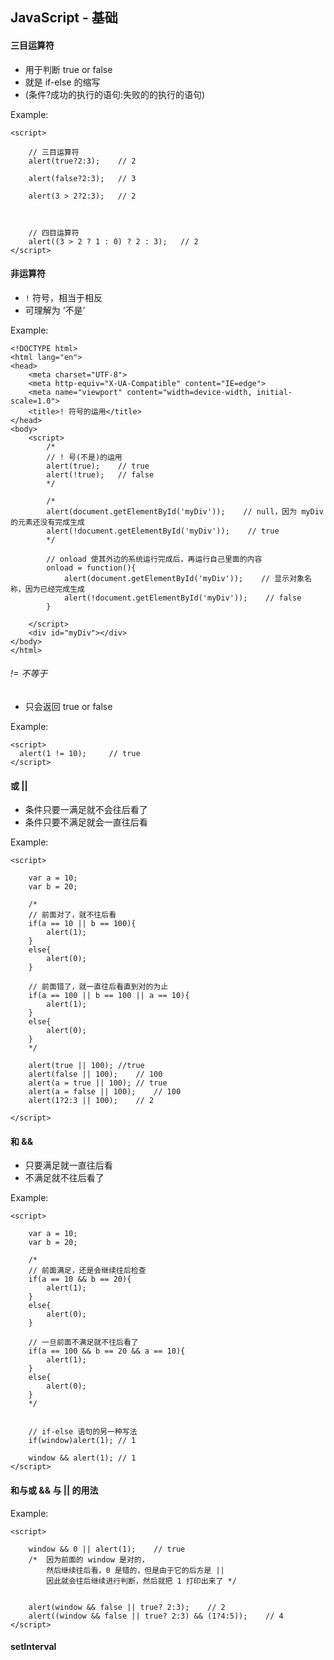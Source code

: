 ## JavaScript - 基础

#### 三目运算符
+ 用于判断 true or false
+ 就是 if-else 的缩写
+ (条件?成功的执行的语句:失败的的执行的语句)

Example:
```
<script>

    // 三目运算符 
    alert(true?2:3);    // 2

    alert(false?2:3);   // 3

    alert(3 > 2?2:3);   // 2


    
    // 四目运算符
    alert((3 > 2 ? 1 : 0) ? 2 : 3);   // 2
</script>
```


#### 非运算符
+ ```!``` 符号，相当于相反
+ 可理解为 ‘不是’

Example:
```
<!DOCTYPE html>
<html lang="en">
<head>
    <meta charset="UTF-8">
    <meta http-equiv="X-UA-Compatible" content="IE=edge">
    <meta name="viewport" content="width=device-width, initial-scale=1.0">
    <title>! 符号的运用</title>
</head>
<body>
    <script>
        /*
        // ! 号(不是)的运用
        alert(true);    // true
        alert(!true);   // false
        */
    
        /*
        alert(document.getElementById('myDiv'));    // null，因为 myDiv 的元素还没有完成生成
        alert(!document.getElementById('myDiv'));    // true
        */

        // onload 使其外边的系统运行完成后，再运行自己里面的内容
        onload = function(){
            alert(document.getElementById('myDiv'));    // 显示对象名称，因为已经完成生成
            alert(!document.getElementById('myDiv'));    // false 
        }

    </script>
    <div id="myDiv"></div>
</body>
</html>
```

###### != 不等于
+ 只会返回 true or false

Example:
```
<script>
  alert(1 != 10);     // true
</script>
```


#### 或 ||
+ 条件只要一满足就不会往后看了
+ 条件只要不满足就会一直往后看

Example:
```
<script>

    var a = 10;
    var b = 20;

    /*
    // 前面对了，就不往后看
    if(a == 10 || b == 100){
        alert(1);
    }
    else{
        alert(0);
    }

    // 前面错了，就一直往后看直到对的为止
    if(a == 100 || b == 100 || a == 10){
        alert(1);
    }
    else{
        alert(0);
    }
    */

    alert(true || 100); //true
    alert(false || 100);    // 100
    alert(a = true || 100); // true
    alert(a = false || 100);    // 100
    alert(1?2:3 || 100);    // 2

</script>
```


#### 和 &&
+ 只要满足就一直往后看
+ 不满足就不往后看了

Example:
```
<script>

    var a = 10;
    var b = 20;

    /*
    // 前面满足，还是会继续往后检查
    if(a == 10 && b == 20){
        alert(1);
    }
    else{
        alert(0);
    }

    // 一旦前面不满足就不往后看了
    if(a == 100 && b == 20 && a == 10){
        alert(1);
    }
    else{
        alert(0);
    }
    */


    // if-else 语句的另一种写法
    if(window)alert(1); // 1

    window && alert(1); // 1
</script>
```

#### 和与或 && 与 || 的用法
Example:
```
<script>

    window && 0 || alert(1);    // true
    /*  因为前面的 window 是对的，
        然后继续往后看，0 是错的，但是由于它的后方是 ||
        因此就会往后继续进行判断，然后就把 1 打印出来了 */


    alert(window && false || true? 2:3);    // 2
    alert((window && false || true? 2:3) && (1?4:5));    // 4
</script>
```

#### setInterval
